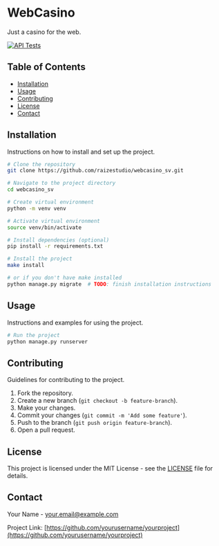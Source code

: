 # WebCasino

Just a casino for the web.

[![API Tests](https://github.com/raizestudio/webcasino_sv/actions/workflows/tests_api.yml/badge.svg)](https://github.com/raizestudio/webcasino_sv/actions/workflows/tests_api.yml)

## Table of Contents

- [Installation](#installation)
- [Usage](#usage)
- [Contributing](#contributing)
- [License](#license)
- [Contact](#contact)

## Installation

Instructions on how to install and set up the project.

```bash
# Clone the repository
git clone https://github.com/raizestudio/webcasino_sv.git

# Navigate to the project directory
cd webcasino_sv

# Create virtual environment
python -m venv venv

# Activate virtual environment
source venv/bin/activate

# Install dependencies (optional)
pip install -r requirements.txt

# Install the project
make install

# or if you don't have make installed
python manage.py migrate  # TODO: finish installation instructions

```

## Usage

Instructions and examples for using the project.

```bash
# Run the project
python manage.py runserver

```

## Contributing

Guidelines for contributing to the project.

1. Fork the repository.
2. Create a new branch (`git checkout -b feature-branch`).
3. Make your changes.
4. Commit your changes (`git commit -m 'Add some feature'`).
5. Push to the branch (`git push origin feature-branch`).
6. Open a pull request.

## License

This project is licensed under the MIT License - see the [LICENSE](LICENSE) file for details.

## Contact

Your Name - [your.email@example.com](mailto:your.email@example.com)

Project Link: [https://github.com/yourusername/yourproject](https://github.com/yourusername/yourproject)